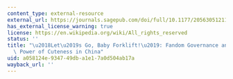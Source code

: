 ```yaml
---
content_type: external-resource
external_url: https://journals.sagepub.com/doi/full/10.1177/20563051211024960
has_external_license_warning: true
license: https://en.wikipedia.org/wiki/All_rights_reserved
status: ''
title: "\u2018Let\u2019s Go, Baby Forklift!\u2019: Fandom Governance and the Political\
  \ Power of Cuteness in China"
uid: a058124e-9347-49db-a1e1-7a0d504ab17a
wayback_url: ''
---
```

